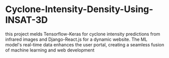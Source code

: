 # Cyclone-Intensity-Density-Using-INSAT-3D
 this project melds Tensorflow-Keras for cyclone intensity predictions from infrared images and Django-React.js for a dynamic website. The ML model's real-time data enhances the user portal, creating a seamless fusion of machine learning and web development
